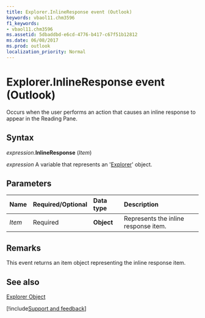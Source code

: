 ```yaml
---
title: Explorer.InlineResponse event (Outlook)
keywords: vbaol11.chm3596
f1_keywords:
- vbaol11.chm3596
ms.assetid: 5dbaddbd-e6cd-4776-b417-c67f51b12812
ms.date: 06/08/2017
ms.prod: outlook
localization_priority: Normal
---
```



# Explorer.InlineResponse event (Outlook)
Occurs when the user performs an action that causes an inline response to appear in the Reading Pane.

## Syntax

_expression_.**InlineResponse** (_Item_)

_expression_ A variable that represents an '[Explorer](Outlook.Explorer.md)' object.


## Parameters

|Name|Required/Optional|Data type|Description|
|:-----|:-----|:-----|:-----|
|_Item_|Required| **Object**|Represents the inline response item.|


## Remarks

This event returns an item object representing the inline response item.


## See also


[Explorer Object](Outlook.Explorer.md)

[!include[Support and feedback](~/includes/feedback-boilerplate.md)]